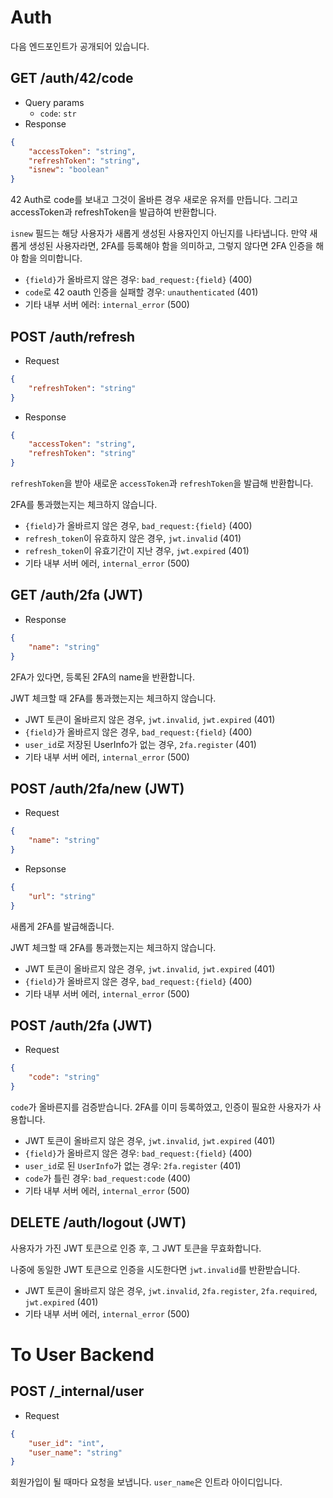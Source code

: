 # Auth

다음 엔드포인트가 공개되어 있습니다.

## GET /auth/42/code

- Query params
    - `code`: `str`
- Response

```json
{
    "accessToken": "string",
    "refreshToken": "string",
    "isnew": "boolean"
}
```

42 Auth로 code를 보내고 그것이 올바른 경우 새로운 유저를 만듭니다. 그리고 accessToken과 refreshToken을 발급하여 반환합니다.

`isnew` 필드는 해당 사용자가 새롭게 생성된 사용자인지 아닌지를 나타냅니다. 만약 새롭게 생성된 사용자라면, 2FA를 등록해야 함을 의미하고, 그렇지 않다면 2FA 인증을 해야 함을 의미합니다.

- `{field}`가 올바르지 않은 경우: `bad_request:{field}` (400)
- `code`로 42 oauth 인증을 실패할 경우: `unauthenticated` (401)
- 기타 내부 서버 에러: `internal_error` (500)

## POST /auth/refresh

- Request

```json
{
    "refreshToken": "string"
}
```

- Response

```json
{
    "accessToken": "string",
    "refreshToken": "string"
}
```

`refreshToken`을 받아 새로운 `accessToken`과 `refreshToken`을 발급해 반환합니다.

2FA를 통과했는지는 체크하지 않습니다.

- `{field}`가 올바르지 않은 경우, `bad_request:{field}` (400)
- `refresh_token`이 유효하지 않은 경우, `jwt.invalid` (401)
- `refresh_token`이 유효기간이 지난 경우, `jwt.expired` (401)
- 기타 내부 서버 에러, `internal_error` (500)



## GET /auth/2fa (JWT)

- Response

```json
{
    "name": "string"
}
```

2FA가 있다면, 등록된 2FA의 name을 반환합니다.

JWT 체크할 때 2FA를 통과했는지는 체크하지 않습니다.

- JWT 토큰이 올바르지 않은 경우, `jwt.invalid`, `jwt.expired` (401)
- `{field}`가 올바르지 않은 경우, `bad_request:{field}` (400)
- `user_id`로 저장된 UserInfo가 없는 경우, `2fa.register` (401)
- 기타 내부 서버 에러, `internal_error` (500)



## POST /auth/2fa/new (JWT)

- Request

```json
{
    "name": "string"
}
```

- Repsonse

```json
{
    "url": "string"
}
```

새롭게 2FA를 발급해줍니다.

JWT 체크할 때 2FA를 통과했는지는 체크하지 않습니다.

- JWT 토큰이 올바르지 않은 경우, `jwt.invalid`, `jwt.expired` (401)
- `{field}`가 올바르지 않은 경우, `bad_request:{field}` (400)
- 기타 내부 서버 에러, `internal_error` (500)


## POST /auth/2fa (JWT)

- Request

```json
{
    "code": "string"
}
```

`code`가 올바른지를 검증받습니다. 2FA를 이미 등록하였고, 인증이 필요한 사용자가 사용합니다.

- JWT 토큰이 올바르지 않은 경우, `jwt.invalid`, `jwt.expired` (401)
- `{field}`가 올바르지 않은 경우: `bad_request:{field}` (400)
- `user_id`로 된 `UserInfo`가 없는 경우: `2fa.register` (401)
- `code`가 틀린 경우: `bad_request:code` (400)
- 기타 내부 서버 에러, `internal_error` (500)


## DELETE /auth/logout (JWT)

사용자가 가진 JWT 토큰으로 인증 후, 그 JWT 토큰을 무효화합니다.

나중에 동일한 JWT 토큰으로 인증을 시도한다면 `jwt.invalid`를 반환받습니다.

- JWT 토큰이 올바르지 않은 경우, `jwt.invalid`, `2fa.register`, `2fa.required`, `jwt.expired` (401)
- 기타 내부 서버 에러, `internal_error` (500)

# To User Backend

## POST /_internal/user

- Request

```json
{
    "user_id": "int",
    "user_name": "string"
}
```

회원가입이 될 때마다 요청을 보냅니다. `user_name`은 인트라 아이디입니다.
